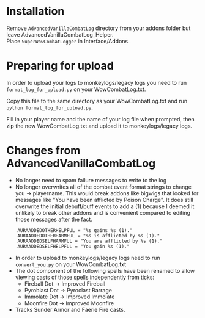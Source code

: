 # Installation
Remove `AdvancedVanillaCombatLog` directory from your addons folder but leave AdvancedVanillaCombatLog_Helper.   
Place `SuperWowCombatLogger` in Interface/Addons.

# Preparing for upload
In order to upload your logs to monkeylogs/legacy logs you need to run `format_log_for_upload.py` on your WowCombatLog.txt.  

Copy this file to the same directory as your WowCombatLog.txt and run `python format_log_for_upload.py`.  

Fill in your player name and the name of your log file when prompted, then zip the new WowCombatLog.txt and upload it to monkeylogs/legacy logs.

# Changes from AdvancedVanillaCombatLog
- No longer need to spam failure messages to write to the log
- No longer overwrites all of the combat event format strings to change you -> playername.  This would break addons like bigwigs that looked for messages like "You have been afflicted by Poison Charge".
It does still overwrite the initial debuff/buff events to add a (1) because I deemed it unlikely to break other addons and is convenient compared to editing those messages after the fact.
```
    AURAADDEDOTHERHELPFUL = "%s gains %s (1)."
    AURAADDEDOTHERHARMFUL = "%s is afflicted by %s (1)."
    AURAADDEDSELFHARMFUL = "You are afflicted by %s (1)."
    AURAADDEDSELFHELPFUL = "You gain %s (1)."
```
- In order to upload to monkeylogs/legacy logs need to run `convert_you.py` on your WowCombatLog.txt
- The dot component of the following spells have been renamed to allow viewing casts of those spells independently from ticks:
    - Fireball Dot  -> Improved Fireball
    - Pyroblast Dot -> Pyroclast Barrage
    - Immolate Dot  -> Improved Immolate
    - Moonfire Dot  -> Improved Moonfire
- Tracks Sunder Armor and Faerie Fire casts.
